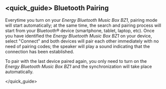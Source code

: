## <quick_guide> Bluetooth Pairing
Everytime you turn on your *Energy Bluetooth Music Box BZ1*, pairing mode will start automatically; at the same time, the search and pairing process will start from your Bluetooth® device (smartphone, tablet, laptop, etc). Once you have identified the *Energy Bluetooth Music Box BZ1* on your device, select "Connect" and both devices will pair each other immediately with no need of pairing codes; the speaker will play a sound indicating that the connection has been established. 

To pair with the last device paired again, you only need to turn on the *Energy Bluetooth Music Box BZ1* and the synchronization will take place automatically.

</quick_guide>
